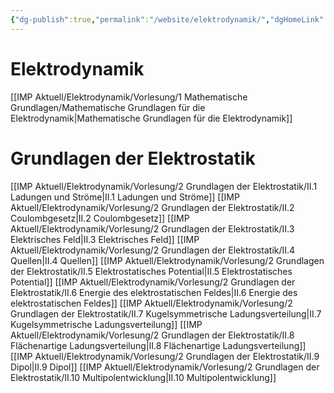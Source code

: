 ```yaml
---
{"dg-publish":true,"permalink":"/website/elektrodynamik/","dgHomeLink":true,"dgPassFrontmatter":false}
---
```


# Elektrodynamik
[[IMP Aktuell/Elektrodynamik/Vorlesung/1 Mathematische Grundlagen/Mathematische Grundlagen für die Elektrodynamik|Mathematische Grundlagen für die Elektrodynamik]]

# Grundlagen der Elektrostatik
[[IMP Aktuell/Elektrodynamik/Vorlesung/2 Grundlagen der Elektrostatik/II.1 Ladungen und Ströme|II.1 Ladungen und Ströme]]
[[IMP Aktuell/Elektrodynamik/Vorlesung/2 Grundlagen der Elektrostatik/II.2 Coulombgesetz|II.2 Coulombgesetz]]
[[IMP Aktuell/Elektrodynamik/Vorlesung/2 Grundlagen der Elektrostatik/II.3 Elektrisches Feld|II.3 Elektrisches Feld]]
[[IMP Aktuell/Elektrodynamik/Vorlesung/2 Grundlagen der Elektrostatik/II.4 Quellen|II.4 Quellen]]
[[IMP Aktuell/Elektrodynamik/Vorlesung/2 Grundlagen der Elektrostatik/II.5 Elektrostatisches Potential|II.5 Elektrostatisches Potential]]
[[IMP Aktuell/Elektrodynamik/Vorlesung/2 Grundlagen der Elektrostatik/II.6 Energie des elektrostatischen Feldes|II.6 Energie des elektrostatischen Feldes]]
[[IMP Aktuell/Elektrodynamik/Vorlesung/2 Grundlagen der Elektrostatik/II.7 Kugelsymmetrische Ladungsverteilung|II.7 Kugelsymmetrische Ladungsverteilung]]
[[IMP Aktuell/Elektrodynamik/Vorlesung/2 Grundlagen der Elektrostatik/II.8 Flächenartige Ladungsverteilung|II.8 Flächenartige Ladungsverteilung]]
[[IMP Aktuell/Elektrodynamik/Vorlesung/2 Grundlagen der Elektrostatik/II.9 Dipol|II.9 Dipol]]
[[IMP Aktuell/Elektrodynamik/Vorlesung/2 Grundlagen der Elektrostatik/II.10 Multipolentwicklung|II.10 Multipolentwicklung]]